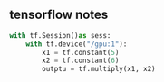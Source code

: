 ## tensorflow notes
```python
with tf.Session()as sess:
	with tf.device("/gpu:1"):
		x1 = tf.constant(5)
		x2 = tf.constant(6)
		outptu = tf.multiply(x1, x2)
```

